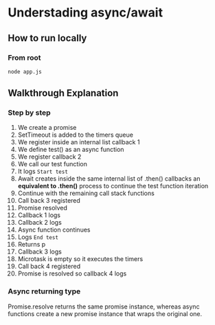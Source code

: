 # Understading async/await

## How to run locally

### From root
```bash
node app.js
```

## Walkthrough Explanation
### Step by step
1. We create a promise
2. SetTimeout is added to the timers queue
3. We register inside an internal list callback 1
4. We define test() as an async function
5. We register callback 2
6. We call our test function
7. It logs `Start test`
8. Await creates inside the same internal list of .then() callbacks an **equivalent to .then()** process to continue the test function iteration
9. Continue with the remaining call stack functions
10. Call back 3 registered
11. Promise resolved
12. Callback 1 logs
13. Callback 2 logs
14. Async function continues
15. Logs `End test`
16. Returns p
17. Callback 3 logs
18. Microtask is empty so it executes the timers
19. Call back 4 registered
20. Promise is resolved so callback 4 logs

### Async returning type
Promise.resolve returns the same promise instance, whereas async functions create a new promise instance that wraps the original one.